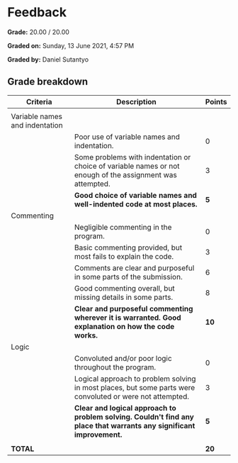 # Feedback

**Grade:** 20.00 / 20.00

**Graded on:** Sunday, 13 June 2021, 4:57 PM

**Graded by:** Daniel Sutantyo

## Grade breakdown

| Criteria                          | Description                                                                                          | Points |
|-----------------------------------|------------------------------------------------------------------------------------------------------|--------| 
|||
| Variable names and indentation   |||
|| Poor use of variable names and indentation.                                                          | 0      |
|                                   | Some problems with indentation or choice of variable names or not enough of the assignment was attempted. | 3      |
|                                   | **Good choice of variable names and well-indented code at most places.**                                  | **5**      |
| Commenting  |||
|| Negligible commenting in the program.                                                                 | 0      |
|                                   | Basic commenting provided, but most fails to explain the code.                                         | 3      |
|                                   | Comments are clear and purposeful in some parts of the submission.                                      | 6      |
|                                   | Good commenting overall, but missing details in some parts.                                             | 8      |
|                                   | **Clear and purposeful commenting wherever it is warranted. Good explanation on how the code works.**       | **10**     |
| Logic                             |||
|| Convoluted and/or poor logic throughout the program.                                                   | 0      |
|                                   | Logical approach to problem solving in most places, but some parts were convoluted or were not attempted. | 3      |
|                                   | **Clear and logical approach to problem solving. Couldn't find any place that warrants any significant improvement.** | **5**      |
|||
|**TOTAL**| | **20**|

